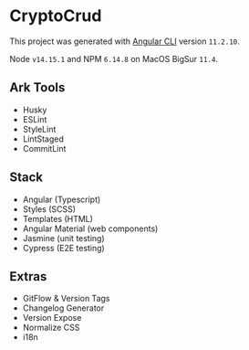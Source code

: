 # CryptoCrud

This project was generated with [Angular CLI](https://github.com/angular/angular-cli) version `11.2.10`.

Node `v14.15.1` and NPM `6.14.8` on MacOS BigSur `11.4`.

## Ark Tools
- Husky
- ESLint
- StyleLint
- LintStaged
- CommitLint

## Stack
- Angular (Typescript)
- Styles (SCSS)
- Templates (HTML)
- Angular Material (web components)
- Jasmine (unit testing)
- Cypress (E2E testing)

## Extras
- GitFlow & Version Tags
- Changelog Generator
- Version Expose
- Normalize CSS
- i18n
